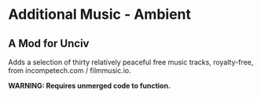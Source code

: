 # Additional Music - Ambient
## A Mod for Unciv

Adds a selection of thirty relatively peaceful free music tracks, royalty-free, from incompetech.com / filmmusic.io.

**WARNING: Requires unmerged code to function.**